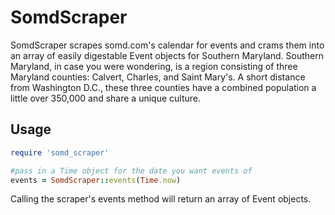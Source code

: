 # SomdScraper

SomdScraper scrapes somd.com's calendar for events and crams them into an array
of easily digestable Event objects for Southern Maryland.
Southern Maryland, in case you were wondering, is a region consisting of three
Maryland counties: Calvert, Charles, and Saint Mary's. A short distance from
Washington D.C., these three counties have a combined population a little over
350,000 and share a unique culture.

## Usage

```ruby
require 'somd_scraper'

#pass in a Time object for the date you want events of
events = SomdScraper::events(Time.now)

```
Calling the scraper's events method will return an array of Event objects.
